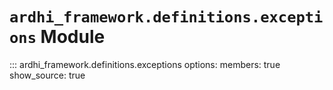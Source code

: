 # `ardhi_framework.definitions.exceptions` Module

::: ardhi_framework.definitions.exceptions
    options:
      members: true
      show_source: true
